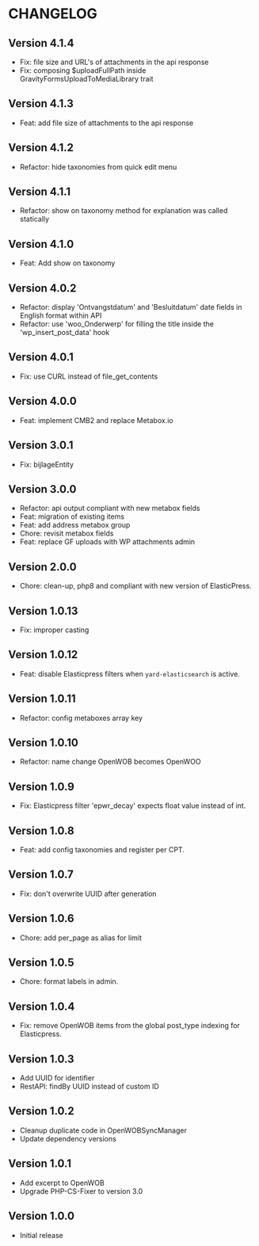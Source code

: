 # CHANGELOG

## Version 4.1.4

-   Fix: file size and URL's of attachments in the api response
-	Fix: composing $uploadFullPath inside GravityFormsUploadToMediaLibrary trait

## Version 4.1.3

-   Feat: add file size of attachments to the api response

## Version 4.1.2

-   Refactor: hide taxonomies from quick edit menu

## Version 4.1.1

-   Refactor: show on taxonomy method for explanation was called statically

## Version 4.1.0

-   Feat: Add show on taxonomy

## Version 4.0.2

-   Refactor: display 'Ontvangstdatum' and 'Besluitdatum' date fields in English format within API
-   Refactor: use 'woo_Onderwerp' for filling the title inside the 'wp_insert_post_data' hook

## Version 4.0.1

-   Fix: use CURL instead of file_get_contents

## Version 4.0.0

-   Feat: implement CMB2 and replace Metabox.io

## Version 3.0.1

-   Fix: bijlageEntity

## Version 3.0.0

-   Refactor: api output compliant with new metabox fields
-   Feat: migration of existing items
-   Feat: add address metabox group
-   Chore: revisit metabox fields
-   Feat: replace GF uploads with WP attachments admin

## Version 2.0.0

-   Chore: clean-up, php8 and compliant with new version of ElasticPress.

## Version 1.0.13

-   Fix: improper casting

## Version 1.0.12

-   Feat: disable Elasticpress filters when `yard-elasticsearch` is active.

## Version 1.0.11

-   Refactor: config metaboxes array key

## Version 1.0.10

-   Refactor: name change OpenWOB becomes OpenWOO

## Version 1.0.9

-   Fix: Elasticpress filter 'epwr_decay' expects float value instead of int.

## Version 1.0.8

-   Feat: add config taxonomies and register per CPT.

## Version 1.0.7

-   Fix: don't overwrite UUID after generation

## Version 1.0.6

-   Chore: add per_page as alias for limit

## Version 1.0.5

-   Chore: format labels in admin.

## Version 1.0.4

-   Fix: remove OpenWOB items from the global post_type indexing for Elasticpress.

## Version 1.0.3

-   Add UUID for identifier
-   RestAPI: findBy UUID instead of custom ID

## Version 1.0.2

-   Cleanup duplicate code in OpenWOBSyncManager
-   Update dependency versions

## Version 1.0.1

-   Add excerpt to OpenWOB
-   Upgrade PHP-CS-Fixer to version 3.0

## Version 1.0.0

-   Initial release
